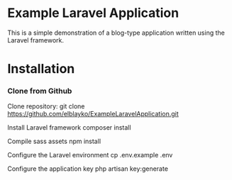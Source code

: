 # Example Laravel Application

This is a simple demonstration of a blog-type application written using the Laravel framework.

# Installation

### Clone from Github

Clone repository:
    git clone https://github.com/elblayko/ExampleLaravelApplication.git

Install Laravel framework
    composer install

Compile sass assets
    npm install

Configure the Laravel environment
    cp .env.example .env

Configure the application key
    php artisan key:generate
